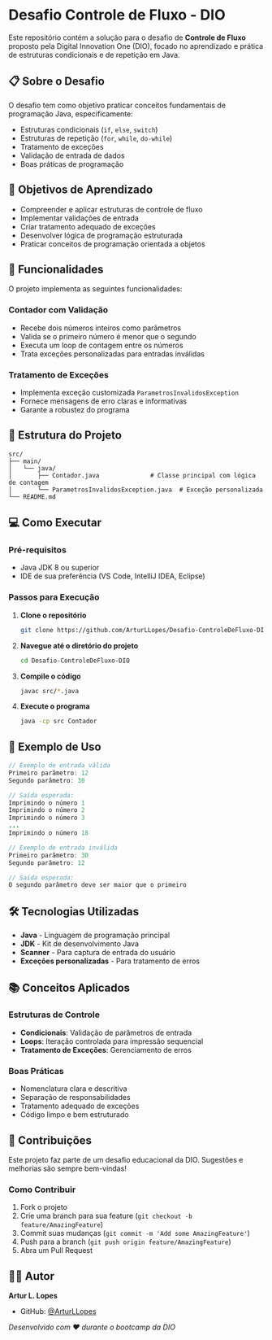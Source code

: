 # Desafio Controle de Fluxo - DIO

Este repositório contém a solução para o desafio de **Controle de Fluxo** proposto pela Digital Innovation One (DIO), focado no aprendizado e prática de estruturas condicionais e de repetição em Java.

## 📋 Sobre o Desafio

O desafio tem como objetivo praticar conceitos fundamentais de programação Java, especificamente:

- Estruturas condicionais (`if`, `else`, `switch`)
- Estruturas de repetição (`for`, `while`, `do-while`)
- Tratamento de exceções
- Validação de entrada de dados
- Boas práticas de programação

## 🎯 Objetivos de Aprendizado

- Compreender e aplicar estruturas de controle de fluxo
- Implementar validações de entrada
- Criar tratamento adequado de exceções
- Desenvolver lógica de programação estruturada
- Praticar conceitos de programação orientada a objetos

## 🚀 Funcionalidades

O projeto implementa as seguintes funcionalidades:

### Contador com Validação
- Recebe dois números inteiros como parâmetros
- Valida se o primeiro número é menor que o segundo
- Executa um loop de contagem entre os números
- Trata exceções personalizadas para entradas inválidas

### Tratamento de Exceções
- Implementa exceção customizada `ParametrosInvalidosException`
- Fornece mensagens de erro claras e informativas
- Garante a robustez do programa

## 📁 Estrutura do Projeto

```
src/
├── main/
│   └── java/
│       ├── Contador.java              # Classe principal com lógica de contagem
│       └── ParametrosInvalidosException.java  # Exceção personalizada
└── README.md
```

## 💻 Como Executar

### Pré-requisitos

- Java JDK 8 ou superior
- IDE de sua preferência (VS Code, IntelliJ IDEA, Eclipse)

### Passos para Execução

1. **Clone o repositório**
   ```bash
   git clone https://github.com/ArturLLopes/Desafio-ControleDeFluxo-DIO.git
   ```

2. **Navegue até o diretório do projeto**
   ```bash
   cd Desafio-ControleDeFluxo-DIO
   ```

3. **Compile o código**
   ```bash
   javac src/*.java
   ```

4. **Execute o programa**
   ```bash
   java -cp src Contador
   ```

## 🔧 Exemplo de Uso

```java
// Exemplo de entrada válida
Primeiro parâmetro: 12
Segundo parâmetro: 30

// Saída esperada:
Imprimindo o número 1
Imprimindo o número 2
Imprimindo o número 3
...
Imprimindo o número 18

// Exemplo de entrada inválida
Primeiro parâmetro: 30
Segundo parâmetro: 12

// Saída esperada:
O segundo parâmetro deve ser maior que o primeiro
```

## 🛠️ Tecnologias Utilizadas

- **Java** - Linguagem de programação principal
- **JDK** - Kit de desenvolvimento Java
- **Scanner** - Para captura de entrada do usuário
- **Exceções personalizadas** - Para tratamento de erros

## 📚 Conceitos Aplicados

### Estruturas de Controle
- **Condicionais**: Validação de parâmetros de entrada
- **Loops**: Iteração controlada para impressão sequencial
- **Tratamento de Exceções**: Gerenciamento de erros

### Boas Práticas
- Nomenclatura clara e descritiva
- Separação de responsabilidades
- Tratamento adequado de exceções
- Código limpo e bem estruturado

## 🤝 Contribuições

Este projeto faz parte de um desafio educacional da DIO. Sugestões e melhorias são sempre bem-vindas!

### Como Contribuir

1. Fork o projeto
2. Crie uma branch para sua feature (`git checkout -b feature/AmazingFeature`)
3. Commit suas mudanças (`git commit -m 'Add some AmazingFeature'`)
4. Push para a branch (`git push origin feature/AmazingFeature`)
5. Abra um Pull Request



## 👨‍💻 Autor

**Artur L. Lopes**
- GitHub: [@ArturLLopes](https://github.com/ArturLLopes)



*Desenvolvido com ❤️ durante o bootcamp da DIO*
